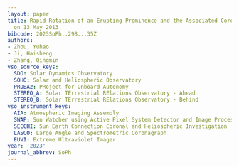 ```yaml
---
layout: paper
title: Rapid Rotation of an Erupting Prominence and the Associated Coronal Mass Ejection
  on 13 May 2013
bibcode: 2023SoPh..298...35Z
authors:
- Zhou, Yuhao
- Ji, Haisheng
- Zhang, Qingmin
vso_source_keys:
  SDO: Solar Dynamics Observatory
  SOHO: Solar and Heliospheric Observatory
  PROBA2: PRoject for Onboard Autonomy
  STEREO_A: Solar TErrestrial RElations Observatory - Ahead
  STEREO_B: Solar TErrestrial RElations Observatory - Behind
vso_instrument_keys:
  AIA: Atmospheric Imaging Assembly
  SWAP: Sun Watcher using Active Pixel System Detector and Image Processing
  SECCHI: Sun Earth Connection Coronal and Heliospheric Investigation
  LASCO: Large Angle and Spectrometric Coronagraph
  EUVI: Extreme Ultraviolet Imager
year: '2023'
journal_abbrev: SoPh
---
```

